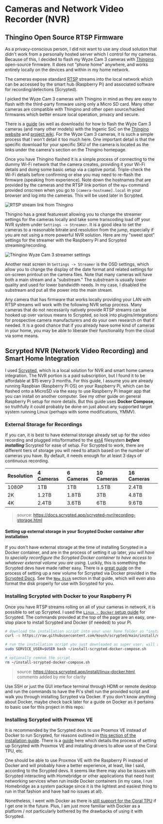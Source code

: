 # Cameras and Network Video Recorder (NVR)

## Thingino Open Source RTSP Firmware

As a privacy-conscious person, I did not want to use any cloud solution that didn't work from a personally hosted server which I control for my cameras. Because of this, I decided to flash my Wyze Cam 3 cameras with [Thingino](https://thingino.com/) open-source firmware. It does not "phone home" anywhere, and works entirely locally on the devices and within in my home network. 

The cameras expose standard [RTSP](https://en.wikipedia.org/wiki/Real-Time_Streaming_Protocol) streams into the local network which can be accessed by the smart hub (Raspberry Pi) and associated software for recording/detections (Scrypted).

I picked the Wyze Cam 3 cameras with Thingino in mind as they are easy to flash with the third-party firmware using only a Micro SD card. Many other cameras are compatible with Thingino and other open source/hacked firmwares which better ensure local operation, privacy and secure.

There is a [guide](https://thingino.com/wyze-c3) (as well as downloads) for how to flash the Wyze Cam 3 cameras (and many other models) with the Ingenic SoC on the [Thingino website](https://thingino.com/) and [project wiki](https://github.com/themactep/thingino-firmware/wiki). For the Wyze Cam 3 cameras, it is such a simple process that I won't detail it too much here. One important detail is that the specific download for your specific SKU of the camera is located as the links under the camera's section on the Thingino homepage.

Once you have Thingino flashed it is a simple process of connecting to the dummy Wi-Fi network that the camera creates, providing it your Wi-Fi details and doing some basic setup via a captive portal. Triple-check the Wi-Fi details before confirming or else you may need to re-flash the firmware (speaking from experience). Note down the hostnames that are provided by the cameras and the RTSP link portion of the `mpv` command provided onscreen when you go to `[camera-hostname].local` in your browser and log into the cameras. This will be used later in Scrypted.

![RTSP stream link from Thingino](https://i.imgur.com/a5T6KsZ.png)

Thingino has a great featureset allowing you to change the streamer settings for the cameras locally and take some transcoding load off your NVR system under `Settings -> Streamer`. It is a good idea to set the cameras to a reasonable bitrate and resolution from the jump, especially if you are not using a more powerful NVR solution. Here are my "sweet spot" settings for the streamer with the Raspberry Pi and Scrypted streaming/recording.

![Thingino Wyze Cam 3 streamer settings](https://i.imgur.com/OQgo2yN.png)

Another neat screen in `Settings -> Streamer` is the OSD settings, which allow you to change the display of the date format and related settings for on-screen printout on the camera files. Note that many cameras will have both a main stream and a "substream." The substream is usually lower quality and used for lower bandwidth needs. In my case, I disabled the substream and put all the power into the main stream.

Any camera that has firmware that works locally providing your LAN with RTSP streams will work with the following NVR setup process. Many cameras that do not necessarily natively provide RTSP streams can be hooked up over various means to Scrypted, so look into plugins/integrations for prospective camera manufacturers and do your own research on that if needed. It is a good chance that if you already have some kind of cameras in your home, you may be able to liberate their functionality from the cloud via some means.

## Scrypted NVR (Network Video Recording) and Smart Home Integration

I used [Scrypted](https://www.scrypted.app/), which is a local solution for NVR and smart home camera integration. The NVR portion is a paid subscription, but I found it to be affordable at $15 every 3 months. For this guide, I assume you are already running Raspbian (Raspberry Pi OS) on your Raspberry Pi, which can be flashed onto a MicroSD via the easy to use Raspberry Pi Imager app that you can install on another computer. See my other guide on general Raspberry Pi setup for more details. But this guide uses **Docker Compose**, so truthfully it could probably be done on just about any supported target system running Linux (perhaps with some modifications, YMMV).

### External Storage for Recordings
 
If you can, it is best to have external storage already set up for the video recording and plugged into/formatted to the [ext4](https://en.wikipedia.org/wiki/Ext4) filesystem ***before installing*** Scrypted for ease of setup. For Scrypted to work, there are different tiers of storage you will need to attach based on the number of cameras you have. By default, it needs enough for at least 3 days of continuous recording.

| Resolution | 4 Cameras | 6 Cameras | 10 Cameras | 16 Cameras |
| :--------- | :-------- | :-------- | :--------- | :--------- |
| 1080P      | 1TB       | 1TB       | 1.5TB      | 2.4TB      |
| 2K         | 1.2TB     | 1.8TB     | 3TB        | 4.8TB      |
| 4K         | 2.4TB     | 3.6TB     | 6TB        | 9.6TB      |

> source: https://docs.scrypted.app/scrypted-nvr/recording-storage.html

#### Setting up external storage in your Scrypted Docker container after installation

If you don't have external storage at the time of installing Scrypted in a Docker container, and are in the process of setting it up later, *you will have to specially reconfigure the Scrypted Docker container to have access to whatever external volume you are using.* Luckily, this is something the Scrypted devs have made rather easy. There is a [great guide](https://docs.scrypted.app/scrypted-nvr/storage/docker.html) on the process of setting up a new volume for Scrypted via Docker provided in the [Scrypted Docs](https://docs.scrypted.app/). See the [`New Disk`](https://docs.scrypted.app/scrypted-nvr/storage/docker.html#new-disk) section in that guide, which will even also format the disk properly for use with Scrypted for you.

### Installing Scrypted with Docker to your Raspberry Pi
Once you have RTSP streams rolling on all of your cameras in network, it is possible to set up Scrypted. I used the [`Linux - Docker` setup guide](https://docs.scrypted.app/install/linux-docker.html) for Scrypted. The commands provided at the top of the page are an easy, one-stop place to install Scrypted and Docker (if needed) to your Pi.

```sh
# download the installation script into your user home folder as "install-scrypted-docker-compose.sh"
curl -s https://raw.githubusercontent.com/koush/scrypted/main/install/docker/install-scrypted-docker-compose.sh > ~/install-scrypted-docker-compose.sh 

# run the installation script you just downloaded as super user, will ask for password
sudo SERVICE_USER=$USER bash ~/install-scrypted-docker-compose.sh

# optionally remove the script
rm ~/install-scrypted-docker-compose.sh
```
> source: https://docs.scrypted.app/install/linux-docker.html, comments added by me for clarity

Use SSH or just the GUI interface terminal through HDMI or remote desktop and run the commands to have the Pi's shell run the provided script and walk you through installing Scrypted via Docker. If you don't know anything about Docker, maybe check back later for a guide on Docker as it pertains to basic use for this project in this repo.

### Installing Scrypted with Proxmox VE

It is recommended by the Scrypted devs to use Proxmox VE instead of Docker to run Scrypted, for reasons outlined in [this section of the installation guide](https://docs.scrypted.app/installation.html#proxmox-ve-vs-docker). There is a [guide](https://docs.scrypted.app/install/proxmox-ve.html) here which details the process of setting up Scrypted with Proxmox VE and installing drivers to allow use of the Coral TPU, etc. 

One should be able to use Proxmox VE with the Raspberry Pi instead of Docker and will probably have a better experience, at least, like I said, according to the Scrypted devs. It seems like there may also be issues with Scrypted interacting with Homebridge or other applications that need host networking services when run inside Docker containers (in my case, I run Homebridge as a system package since it is the lightest and easiest thing to run in that fashion and have had no issues at all).

Nonetheless, I went with Docker as there is [still support for the Coral TPU](https://docs.scrypted.app/detection/object-detection.html#tensorflow-lite) if I get one in the future. Plus, I am just more familiar with Docker as a platform / not particularly bothered by the drawbacks of using it with Scrypted.